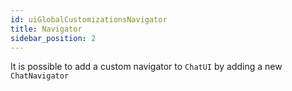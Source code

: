 ```yaml
---
id: uiGlobalCustomizationsNavigator
title: Navigator
sidebar_position: 2
---
```


It is possible to add a custom navigator to `ChatUI` by adding a new `ChatNavigator`
